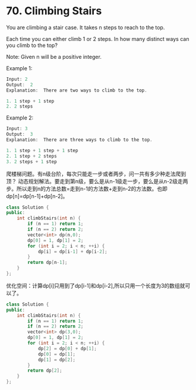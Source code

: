 # 70. Climbing Stairs

You are climbing a stair case. It takes n steps to reach to the top.

Each time you can either climb 1 or 2 steps. In how many distinct ways can you climb to the top?

Note: Given n will be a positive integer.


Example 1:
```cpp
Input: 2
Output:  2
Explanation:  There are two ways to climb to the top.

1. 1 step + 1 step
2. 2 steps
```

Example 2:
```cpp
Input: 3
Output:  3
Explanation:  There are three ways to climb to the top.

1. 1 step + 1 step + 1 step
2. 1 step + 2 steps
3. 2 steps + 1 step
```

爬楼梯问题。有n级台阶，每次只能走一步或者两步，问一共有多少种走法爬到顶？
动态规划解法。要走到第n级，要么是从n-1级走一步，要么是从n-2级走两步。所以走到n的方法总数=走到n-1的方法数+走到n-2的方法数。也即dp[n]=dp[n-1]+dp[n-2]。

```cpp
class Solution {
public:
    int climbStairs(int n) {
        if (n == 1) return 1;
        if (n == 2) return 2;
        vector<int> dp(n,0);
        dp[0] = 1, dp[1] = 2;
        for (int i = 2; i < n; ++i) {
            dp[i] = dp[i-1] + dp[i-2];
        }
        return dp[n-1];
    }
};
```

优化空间：计算dp[i]只用到了dp[i-1]和dp[i-2],所以只用一个长度为3的数组就可以了。
```cpp
class Solution {
public:
    int climbStairs(int n) {
        if (n == 1) return 1;
        if (n == 2) return 2;
        vector<int> dp(3,0);
        dp[0] = 1, dp[1] = 2;
        for (int i = 2; i < n; ++i) {
            dp[2] = dp[0] + dp[1];
            dp[0] = dp[1];
            dp[1] = dp[2];
        }
        return dp[2];
    }
};
```
